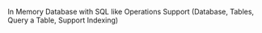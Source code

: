 In Memory Database with SQL like Operations Support (Database, Tables, Query a Table, Support Indexing)
